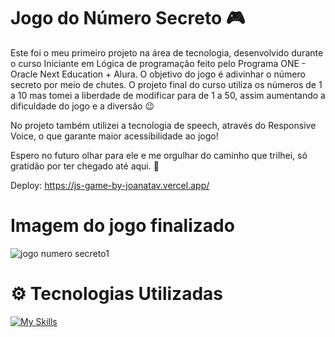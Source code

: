 # Jogo do Número Secreto 🎮

Este foi o meu primeiro projeto na área de tecnologia, desenvolvido durante o curso Iniciante em Lógica de programação feito pelo Programa ONE - Oracle Next Education + Alura. 
O objetivo do jogo é adivinhar o número secreto por meio de chutes. O projeto final do curso utiliza os números de 1 a 10 mas tomei a liberdade de modificar para de 1 a 50, assim aumentando a dificuldade do jogo e a diversão 😉

No projeto também utilizei a tecnologia de speech, através do Responsive Voice, o que garante maior acessibilidade ao jogo!

Espero no futuro olhar para ele e me orgulhar do caminho que trilhei, só gratidão por ter chegado até aqui. 🚀

Deploy: https://js-game-by-joanatav.vercel.app/


# Imagem do jogo finalizado





![jogo numero secreto1](https://github.com/JoanaTav/jogo-do-numero-secreto/assets/157071427/bf9c6505-84e8-4564-9e7e-52622186103e)



# ⚙️ Tecnologias Utilizadas

[![My Skills](https://skillicons.dev/icons?i=js,html,vscode)](https://skillicons.dev)













